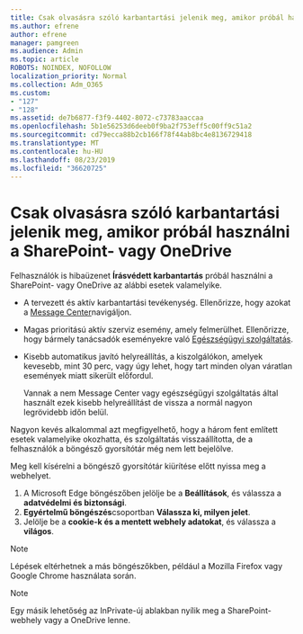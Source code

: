 ```yaml
---
title: Csak olvasásra szóló karbantartási jelenik meg, amikor próbál használni a SharePoint- vagy OneDrive
ms.author: efrene
author: efrene
manager: pamgreen
ms.audience: Admin
ms.topic: article
ROBOTS: NOINDEX, NOFOLLOW
localization_priority: Normal
ms.collection: Adm_O365
ms.custom:
- "127"
- "128"
ms.assetid: de7b6877-f3f9-4402-8072-c73783aaccaa
ms.openlocfilehash: 5b1e56253d6deeb0f9ba2f753eff5c00ff9c51a2
ms.sourcegitcommit: cd79ecca88b2cb166f78f44ab8bc4e8136729418
ms.translationtype: MT
ms.contentlocale: hu-HU
ms.lasthandoff: 08/23/2019
ms.locfileid: "36620725"
---
```

# <a name="read-only-for-maintenance-message-when-attempting-to-use-sharepoint-or-onedrive"></a>Csak olvasásra szóló karbantartási jelenik meg, amikor próbál használni a SharePoint- vagy OneDrive

Felhasználók is hibaüzenet **Írásvédett karbantartás** próbál használni a SharePoint- vagy OneDrive az alábbi esetek valamelyike. 

-   A tervezett és aktív karbantartási tevékenység.  Ellenőrizze, hogy azokat a [Message Center](https://portal.office.com/adminportal/home#/messagecenter)navigáljon.
-   Magas prioritású aktív szerviz esemény, amely felmerülhet. Ellenőrizze, hogy bármely tanácsadók eseményekre való [Egészségügyi szolgáltatás](https://portal.office.com/adminportal/home#/servicehealth).
-   Kisebb automatikus javító helyreállítás, a kiszolgálókon, amelyek kevesebb, mint 30 perc, vagy úgy lehet, hogy tart minden olyan váratlan események miatt sikerült előfordul. 
    
    Vannak a nem Message Center vagy egészségügyi szolgáltatás által használt ezek kisebb helyreállítást de vissza a normál nagyon legrövidebb időn belül.

Nagyon kevés alkalommal azt megfigyelhető, hogy a három fent említett esetek valamelyike okozhatta, és szolgáltatás visszaállította, de a felhasználók a böngésző gyorsítótár még nem lett bejelölve.

Meg kell kísérelni a böngésző gyorsítótár kiürítése előtt nyissa meg a webhelyet.

1. A Microsoft Edge böngészőben jelölje be a **Beállítások**, és válassza a **adatvédelmi és biztonsági**.
2. **Egyértelmű böngészés**csoportban **Válassza ki, milyen jelet**.
3. Jelölje be a **cookie-k és a mentett webhely adatokat**, és válassza a **világos**.

>[!Note] 
> Lépések eltérhetnek a más böngészőkben, például a Mozilla Firefox vagy Google Chrome használata során.

>[!Note] 
> Egy másik lehetőség az InPrivate-új ablakban nyílik meg a SharePoint-webhely vagy a OneDrive lenne.